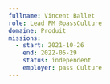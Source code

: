 ```yaml
---
fullname: Vincent Ballet
role: Lead PM @passCulture
domaine: Produit
missions:
  - start: 2021-10-26
    end: 2022-05-29
    status: independent
    employer: pass Culture
---
```


